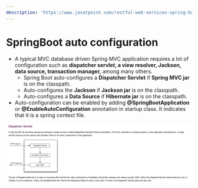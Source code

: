 ```yaml
---
description: 'https://www.javatpoint.com/restful-web-services-spring-boot-auto-configure'
---
```


# SpringBoot auto configuration



* A typical MVC database driven Spring MVC application requires a lot of configuration such as **dispatcher servlet, a view resolver, Jackson, data source, transaction manager,** among many others.
  * Spring Boot auto-configures a **Dispatcher Servlet** if **Spring MVC jar** is on the classpath.
  * Auto-configures the **Jackson** if **Jackson jar** is on the classpath.
  * Auto-configures a **Data Source** if **Hibernate jar** is on the classpath.
* Auto-configuration can be enabled by adding **@SpringBootApplication** or **@EnableAutoConfiguration** annotation in startup class. It indicates that it is a spring context file.

![](../../.gitbook/assets/image%20%28253%29.png)

